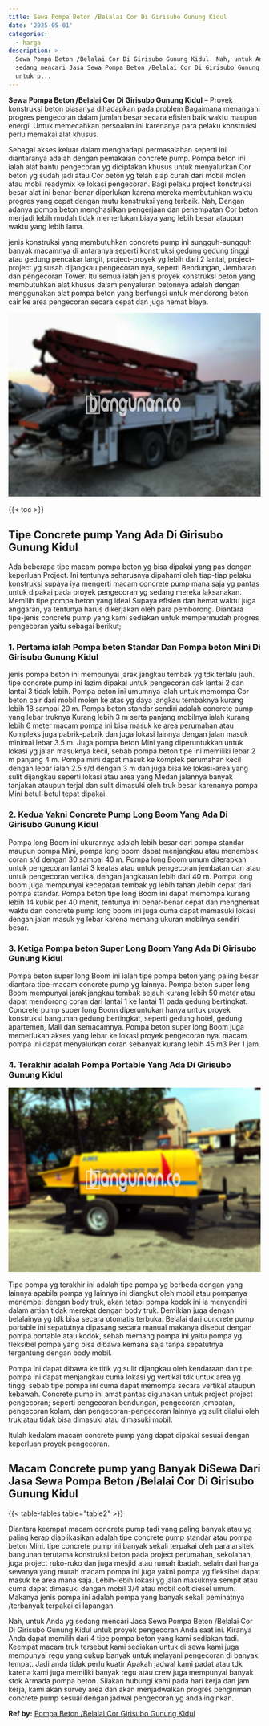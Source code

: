 ```yaml
---
title: Sewa Pompa Beton /Belalai Cor Di Girisubo Gunung Kidul
date: '2025-05-01'
categories:
  - harga
description: >-
  Sewa Pompa Beton /Belalai Cor Di Girisubo Gunung Kidul. Nah, untuk Anda yg
  sedang mencari Jasa Sewa Pompa Beton /Belalai Cor Di Girisubo Gunung Kidul
  untuk p...
---
```


**Sewa Pompa Beton /Belalai Cor Di Girisubo Gunung Kidul** – Proyek konstruksi beton biasanya dihadapkan pada problem Bagaimana menangani progres pengecoran dalam jumlah besar secara efisien baik waktu maupun energi. Untuk memecahkan persoalan ini karenanya para pelaku konstruksi perlu memakai alat khusus.

Sebagai akses keluar dalam menghadapi permasalahan seperti ini diantaranya adalah dengan pemakaian concrete pump. Pompa beton ini ialah alat bantu pengecoran yg diciptakan khusus untuk menyalurkan Cor beton yg sudah jadi atau Cor beton yg telah siap curah dari mobil molen atau mobil readymix ke lokasi pengecoran. Bagi pelaku project konstruksi besar alat ini benar-benar diperlukan karena mereka membutuhkan waktu progres yang cepat dengan mutu konstruksi yang terbaik. Nah, Dengan adanya pompa beton menghasilkan pengerjaan dan penempatan Cor beton menjadi lebih mudah tidak memerlukan biaya yang lebih besar ataupun waktu yang lebih lama.

jenis konstruksi yang membutuhkan concrete pump ini sungguh-sungguh banyak macamnya di antaranya seperti konstruksi gedung gedung tinggi atau gedung pencakar langit, project-proyek yg lebih dari 2 lantai, project-project yg susah dijangkau pengecoran nya, seperti Bendungan, Jembatan dan pengecoran Tower. Itu semua ialah jenis proyek konstruksi beton yang membutuhkan alat khusus dalam penyaluran betonnya adalah dengan menggunakan alat pompa beton yang berfungsi untuk mendorong beton cair ke area pengecoran secara cepat dan juga hemat biaya.

![Sewa Pompa Beton /Belalai Cor Di Girisubo Gunung Kidul](/images/sewa-concrete-pump-24.png)

{{< toc >}}

## Tipe Concrete pump Yang Ada Di Girisubo Gunung Kidul

Ada beberapa tipe macam pompa beton yg bisa dipakai yang pas dengan keperluan Project. Ini tentunya seharusnya dipahami oleh tiap-tiap pelaku konstruksi supaya iya mengerti macam concrete pump mana saja yg pantas untuk dipakai pada proyek pengecoran yg sedang mereka laksanakan. Memilih tipe pompa beton yang ideal Supaya efisien dan hemat waktu juga anggaran, ya tentunya harus dikerjakan oleh para pemborong. Diantara tipe-jenis concrete pump yang kami sediakan untuk mempermudah progres pengecoran yaitu sebagai berikut;

### 1\. Pertama ialah Pompa beton Standar Dan Pompa beton Mini Di Girisubo Gunung Kidul

jenis pompa beton ini mempunyai jarak jangkau tembak yg tdk terlalu jauh. tipe concrete pump ini lazim dipakai untuk pengecoran dak lantai 2 dan lantai 3 tidak lebih. Pompa beton ini umumnya ialah untuk memompa Cor beton cair dari mobil molen ke atas yg daya jangkau tembaknya kurang lebih 18 sampai 20 m. Pompa beton standar sendiri adalah concrete pump yang lebar truknya Kurang lebih 3 m serta panjang mobilnya ialah kurang lebih 6 meter macam pompa ini bisa masuk ke area perumahan atau Kompleks juga pabrik-pabrik dan juga lokasi lainnya dengan jalan masuk minimal lebar 3.5 m. Juga pompa beton Mini yang diperuntukkan untuk lokasi yg jalan masuknya kecil, sebab pompa beton tipe ini memiliki lebar 2 m panjang 4 m. Pompa mini dapat masuk ke komplek perumahan kecil dengan lebar ialah 2.5 s/d dengan 3 m dan juga bisa ke lokasi-area yang sulit dijangkau seperti lokasi atau area yang Medan jalannya banyak tanjakan ataupun terjal dan sulit dimasuki oleh truk besar karenanya pompa Mini betul-betul tepat dipakai.

### 2\. Kedua Yakni Concrete Pump Long Boom Yang Ada Di Girisubo Gunung Kidul

Pompa long Boom ini ukurannya adalah lebih besar dari pompa standar maupun pompa Mini, pompa long boom dapat menjangkau atau menembak coran s/d dengan 30 sampai 40 m. Pompa long Boom umum diterapkan untuk pengecoran lantai 3 keatas atau untuk pengecoran jembatan dan atau untuk pengecoran vertikal dengan jangkauan lebih dari 40 m. Pompa long boom juga mempunyai kecepatan tembak yg lebih tahan /lebih cepat dari pompa standar. Pompa beton tipe long Boom ini dapat memompa kurang lebih 14 kubik per 40 menit, tentunya ini benar-benar cepat dan menghemat waktu dan concrete pump long boom ini juga cuma dapat memasuki lokasi dengan jalan masuk yg lebar karena memang ukuran mobilnya sendiri besar.

### 3\. Ketiga Pompa beton Super Long Boom Yang Ada Di Girisubo Gunung Kidul

Pompa beton super long Boom ini ialah tipe pompa beton yang paling besar diantara tipe-macam concrete pump yg lainnya. Pompa beton super long Boom mempunyai jarak jangkau tembak sejauh kurang lebih 50 meter atau dapat mendorong coran dari lantai 1 ke lantai 11 pada gedung bertingkat. Concrete pump super long Boom diperuntukan hanya untuk proyek konstruksi bangunan gedung bertingkat, seperti gedung hotel, gedung apartemen, Mall dan semacamnya. Pompa beton super long Boom juga memerlukan akses yang lebar ke lokasi proyek pengecoran nya. macam pompa ini dapat menyalurkan coran sebanyak kurang lebih 45 m3 Per 1 jam.

### 4\. Terakhir adalah Pompa Portable Yang Ada Di Girisubo Gunung Kidul

![Sewa Pompa Beton /Belalai Cor Di Girisubo Gunung Kidul](/images/sewa-concrete-pump-02.png)

Tipe pompa yg terakhir ini adalah tipe pompa yg berbeda dengan yang lainnya apabila pompa yg lainnya ini diangkut oleh mobil atau pompanya menempel dengan body truk, akan tetapi pompa kodok ini ia menyendiri dalam artian tidak merekat dengan body truk. Demikian juga dengan belalainya yg tdk bisa secara otomatis terbuka. Belalai dari concrete pump portable ini sepatutnya dipasang secara manual makanya disebut dengan pompa portable atau kodok, sebab memang pompa ini yaitu pompa yg fleksibel pompa yang bisa dibawa kemana saja tanpa sepatutnya tergantung dengan body mobil.

Pompa ini dapat dibawa ke titik yg sulit dijangkau oleh kendaraan dan tipe pompa ini dapat menjangkau cuma lokasi yg vertikal tdk untuk area yg tinggi sebab tipe pompa ini cuma dapat memompa secara vertikal ataupun kebawah. Concrete pump ini amat pantas digunakan untuk project project pengecoran; seperti pengecoran bendungan, pengecoran jembatan, pengecoran kolam, dan pengecoran-pengecoran lainnya yg sulit dilalui oleh truk atau tidak bisa dimasuki atau dimasuki mobil.

Itulah kedalam macam concrete pump yang dapat dipakai sesuai dengan keperluan proyek pengecoran.

## Macam Concrete pump yang Banyak DiSewa Dari Jasa Sewa Pompa Beton /Belalai Cor Di Girisubo Gunung Kidul

{{< table-tables table="table2" >}}

Diantara keempat macam concrete pump tadi yang paling banyak atau yg paling kerap diaplikasikan adalah tipe concrete pump standar atau pompa beton Mini. tipe concrete pump ini banyak sekali terpakai oleh para arsitek bangunan terutama konstruksi beton pada project perumahan, sekolahan, juga project ruko-ruko dan juga mesjid atau rumah ibadah. selain dari harga sewanya yang murah macam pompa ini juga yakni pompa yg fleksibel dapat masuk ke area mana saja. Lebih-lebih lokasi yg jalan masuknya sempit atau cuma dapat dimasuki dengan mobil 3/4 atau mobil colt diesel umum. Makanya jenis pompa ini adalah pompa yang banyak sekali peminatnya /terbanyak terpakai di lapangan.

Nah, untuk Anda yg sedang mencari Jasa Sewa Pompa Beton /Belalai Cor Di Girisubo Gunung Kidul untuk proyek pengecoran Anda saat ini. Kiranya Anda dapat memilih dari 4 tipe pompa beton yang kami sediakan tadi. Keempat macam truk tersebut kami sediakan untuk di sewa kami juga mempunyai regu yang cukup banyak untuk melayani pengecoran di banyak tempat. Jadi anda tidak perlu kuatir Apakah jadwal kami padat atau tdk karena kami juga memiliki banyak regu atau crew juga mempunyai banyak stok Armada pompa beton. Silakan hubungi kami pada hari kerja dan jam kerja, kami akan survey area dan akan menjadwalkan progres pengiriman concrete pump sesuai dengan jadwal pengecoran yg anda inginkan.

**Ref by:** [Pompa Beton /Belalai Cor Girisubo Gunung Kidul](https://id.wikipedia.org/wiki/Pompa)
